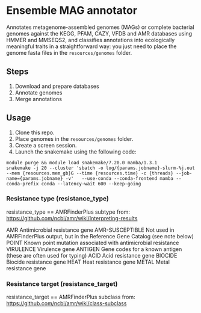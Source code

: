# Ensemble MAG annotator

Annotates metagenome-assembled genomes (MAGs) or complete bacterial genomes against the KEGG, PFAM, CAZY, VFDB and AMR databases using HMMER and MMSEQS2, and classifies annotations into ecologically meaningful traits in a straightforward way: you just need to place the genome fasta files in the `resources/genomes` folder.

## Steps

1. Download and prepare databases
2. Annotate genomes
3. Merge annotations

## Usage

1. Clone this repo.
2. Place genomes in the `resources/genomes` folder.
3. Create a screen session.
4. Launch the snakemake using the following code:
```
module purge && module load snakemake/7.20.0 mamba/1.3.1
snakemake -j 20 --cluster 'sbatch -o log/{params.jobname}-slurm-%j.out --mem {resources.mem_gb}G --time {resources.time} -c {threads} --job-name={params.jobname} -v'   --use-conda --conda-frontend mamba --conda-prefix conda --latency-wait 600 --keep-going
```

### Resistance type (resistance_type)

resistance_type == AMRFinderPlus subtype
from: https://github.com/ncbi/amr/wiki/Interpreting-results

AMR	Antimicrobial resistance gene
AMR-SUSCEPTIBLE	Not used in AMRFinderPlus output, but in the Reference Gene Catalog (see note below)
POINT	Known point mutation associated with antimicrobial resistance
VIRULENCE	Virulence gene
ANTIGEN	Gene codes for a known antigen (these are often used for typing)
ACID	Acid resistance gene
BIOCIDE	Biocide resistance gene
HEAT	Heat resistance gene
METAL	Metal resistance gene

### Resistance target (resistance_target)

resistance_target == AMRFinderPlus subclass
from: https://github.com/ncbi/amr/wiki/class-subclass

